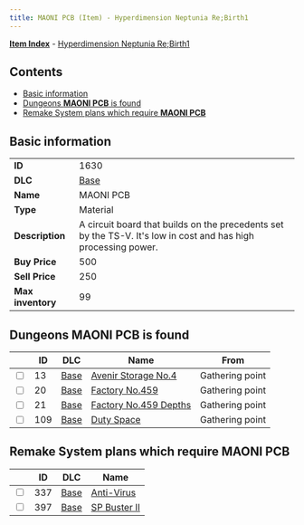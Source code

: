 ```yaml
---
title: MAONI PCB (Item) - Hyperdimension Neptunia Re;Birth1
---
```


[**Item Index**](/neptunia/rb1/item/index.html) - [Hyperdimension Neptunia Re;Birth1](/neptunia/rb1)

## Contents

- [Basic information](#basic-information)
- [Dungeons **MAONI PCB** is found](#dungeons-maoni-pcb-is-found)
- [Remake System plans which require **MAONI PCB**](#remake-system-plans-which-require-maoni-pcb)

## Basic information

|   |   |
| -- | -- |
| **ID** | 1630 |
| **DLC** | [Base](/neptunia/rb1/dlc/1-base.html) |
| **Name** | MAONI PCB |
| **Type** | Material |
| **Description** | A circuit board that builds on the precedents set by the TS-V. It's low in cost and has high processing power. |
| **Buy Price** | 500 |
| **Sell Price** | 250 |
| **Max inventory** | 99 |


## Dungeons **MAONI PCB** is found

|    | ID | DLC | Name | From |
| -- | -- | --- | ---- | ---- |
| <input type="checkbox" id="rb1-dungeon-1-13" class="trackbox" /> | 13 | [Base](/neptunia/rb1/dlc/1-base.html) | [Avenir Storage No.4](/neptunia/rb1/dungeon/1-13-avenir-storage-no-4.html) | Gathering point |
| <input type="checkbox" id="rb1-dungeon-1-20" class="trackbox" /> | 20 | [Base](/neptunia/rb1/dlc/1-base.html) | [Factory No.459](/neptunia/rb1/dungeon/1-20-factory-no-459.html) | Gathering point |
| <input type="checkbox" id="rb1-dungeon-1-21" class="trackbox" /> | 21 | [Base](/neptunia/rb1/dlc/1-base.html) | [Factory No.459 Depths](/neptunia/rb1/dungeon/1-21-factory-no-459-depths.html) | Gathering point |
| <input type="checkbox" id="rb1-dungeon-1-109" class="trackbox" /> | 109 | [Base](/neptunia/rb1/dlc/1-base.html) | [Duty Space](/neptunia/rb1/dungeon/1-109-duty-space.html) | Gathering point |


## Remake System plans which require **MAONI PCB**

|    | ID | DLC | Name |
| -- | -- | --- | ---- |
| <input type="checkbox" id="rb1-quest-1-337" class="trackbox" /> | 337 | [Base](/neptunia/rb1/dlc/1-base.html) | [Anti-Virus](/neptunia/rb1/quest/1-337-anti-virus.html) |
| <input type="checkbox" id="rb1-quest-1-397" class="trackbox" /> | 397 | [Base](/neptunia/rb1/dlc/1-base.html) | [SP Buster II](/neptunia/rb1/quest/1-397-sp-buster-ii.html) |
